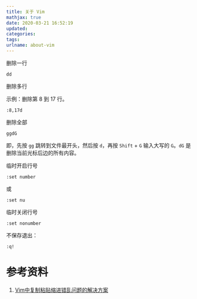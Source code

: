 ```yaml
---
title: 关于 Vim
mathjax: true
date: 2020-03-21 16:52:19
updated:
categories:
tags:
urlname: about-vim
---
```




<!-- more -->



删除一行

```
dd
```

删除多行

示例：删除第 8 到 17 行。

```
:8,17d
```

删除全部

```
ggdG
```

即，先按 `gg` 跳转到文件最开头，然后按 `d`，再按 `Shift` + `G` 输入大写的 `G`。`dG` 是删除当前光标后边的所有内容。





临时开启行号

```
:set number
```

或

```
:set nu
```



临时关闭行号

```
:set nonumber
```







不保存退出：

```
:q!
```



# 参考资料

1. [Vim中复制粘贴缩进错乱问题的解决方案](https://blog.csdn.net/wzy_1988/article/details/50264285)